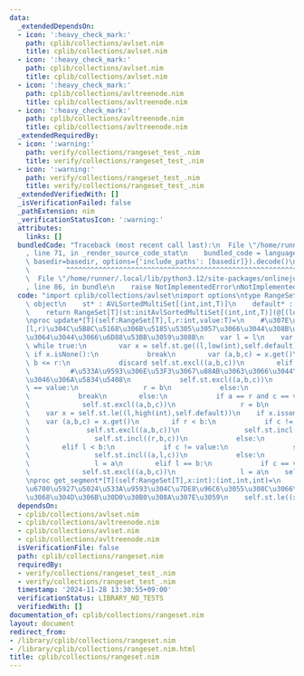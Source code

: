 ```yaml
---
data:
  _extendedDependsOn:
  - icon: ':heavy_check_mark:'
    path: cplib/collections/avlset.nim
    title: cplib/collections/avlset.nim
  - icon: ':heavy_check_mark:'
    path: cplib/collections/avlset.nim
    title: cplib/collections/avlset.nim
  - icon: ':heavy_check_mark:'
    path: cplib/collections/avltreenode.nim
    title: cplib/collections/avltreenode.nim
  - icon: ':heavy_check_mark:'
    path: cplib/collections/avltreenode.nim
    title: cplib/collections/avltreenode.nim
  _extendedRequiredBy:
  - icon: ':warning:'
    path: verify/collections/rangeset_test_.nim
    title: verify/collections/rangeset_test_.nim
  - icon: ':warning:'
    path: verify/collections/rangeset_test_.nim
    title: verify/collections/rangeset_test_.nim
  _extendedVerifiedWith: []
  _isVerificationFailed: false
  _pathExtension: nim
  _verificationStatusIcon: ':warning:'
  attributes:
    links: []
  bundledCode: "Traceback (most recent call last):\n  File \"/home/runner/.local/lib/python3.12/site-packages/onlinejudge_verify/documentation/build.py\"\
    , line 71, in _render_source_code_stat\n    bundled_code = language.bundle(stat.path,\
    \ basedir=basedir, options={'include_paths': [basedir]}).decode()\n          \
    \         ^^^^^^^^^^^^^^^^^^^^^^^^^^^^^^^^^^^^^^^^^^^^^^^^^^^^^^^^^^^^^^^^^^^^^^^^^^^^^^^^^\n\
    \  File \"/home/runner/.local/lib/python3.12/site-packages/onlinejudge_verify/languages/nim.py\"\
    , line 86, in bundle\n    raise NotImplementedError\nNotImplementedError\n"
  code: "import cplib/collections/avlset\nimport options\ntype RangeSet*[T] = ref\
    \ object\n    st* : AVLSortedMultiSet[(int,int,T)]\n    default* : T\n\nproc initRangeSet*[T](default:T):RangeSet[T]=\n\
    \    return RangeSet[T](st:initAvlSortedMultiSet[(int,int,T)](@[(low(int),high(int),default)]),default:default)\n\
    \nproc update*[T](self:RangeSet[T],l,r:int,value:T)=\n    #\u307E\u305A\u3001\
    [l,r)\u304C\u5B8C\u5168\u306B\u5185\u5305\u3057\u3066\u3044\u308B\u533A\u9593\u306B\
    \u3064\u3044\u3066\u6D88\u53BB\u3059\u308B\n    var l = l\n    var r = r\n   \
    \ while true:\n        var x = self.st.ge((l,low(int),self.default))\n       \
    \ if x.isNone():\n            break\n        var (a,b,c) = x.get()\n        if\
    \ b <= r:\n            discard self.st.excl((a,b,c))\n        elif a < r:\n  \
    \          #\u533A\u9593\u306E\u53F3\u3067\u88AB\u3063\u3066\u3044\u308B\u3088\
    \u3046\u306A\u5834\u5408\n            self.st.excl((a,b,c))\n            if c\
    \ == value:\n                r = b\n            else:\n                self.st.incl((r,b,c))\n\
    \            break\n        else:\n            if a == r and c == value:\n   \
    \             self.st.excl((a,b,c))\n                r = b\n            break\n\
    \    var x = self.st.le((l,high(int),self.default))\n    if x.issome():\n    \
    \    var (a,b,c) = x.get()\n        if r < b:\n            if c != value:\n  \
    \              self.st.excl((a,b,c))\n                self.st.incl((a,l,c))\n\
    \                self.st.incl((r,b,c))\n            else:\n                return\n\
    \        elif l < b:\n            if c != value:\n                self.st.excl((a,b,c))\n\
    \                self.st.incl((a,l,c))\n            else:\n                self.st.excl((a,b,c))\n\
    \                l = a\n        elif l == b:\n            if c == value:\n   \
    \             self.st.excl((a,b,c))\n                l = a\n    self.st.incl((l,r,value))\n\
    \nproc get_segment*[T](self:RangeSet[T],x:int):(int,int,int)=\n    #\u3053\u308C\
    \u6700\u5927\u5024\u533A\u9593\u304C\u7DE8\u96C6\u3055\u308C\u3066\u3044\u308B\
    \u3068\u304D\u306B\u30D0\u30B0\u308A\u307E\u3059\n    self.st.le((x,high(int),self.default)).get()"
  dependsOn:
  - cplib/collections/avlset.nim
  - cplib/collections/avltreenode.nim
  - cplib/collections/avlset.nim
  - cplib/collections/avltreenode.nim
  isVerificationFile: false
  path: cplib/collections/rangeset.nim
  requiredBy:
  - verify/collections/rangeset_test_.nim
  - verify/collections/rangeset_test_.nim
  timestamp: '2024-11-28 13:30:55+09:00'
  verificationStatus: LIBRARY_NO_TESTS
  verifiedWith: []
documentation_of: cplib/collections/rangeset.nim
layout: document
redirect_from:
- /library/cplib/collections/rangeset.nim
- /library/cplib/collections/rangeset.nim.html
title: cplib/collections/rangeset.nim
---
```

